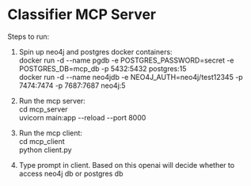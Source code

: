 # **Classifier MCP Server**

Steps to run:
1. Spin up neo4j and postgres docker containers:  
      docker run -d --name pgdb -e POSTGRES_PASSWORD=secret -e POSTGRES_DB=mcp_db -p 5432:5432 postgres:15  
      docker run -d --name neo4jdb -e NEO4J_AUTH=neo4j/test12345 -p 7474:7474 -p 7687:7687 neo4j:5    
   
2. Run the mcp server:  
     cd mcp_server  
     uvicorn main:app --reload --port 8000  
  
3. Run the mcp client:  
     cd mcp_client  
     python client.py  
   
4. Type prompt in client. Based on this openai will decide whether to access neo4j db or postgres db
